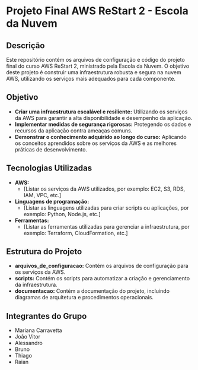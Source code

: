 # Projeto Final AWS ReStart 2 - Escola da Nuvem

## Descrição
Este repositório contém os arquivos de configuração e código do projeto final do curso AWS ReStart 2, ministrado pela Escola da Nuvem. O objetivo deste projeto é construir uma infraestrutura robusta e segura na nuvem AWS, utilizando os serviços mais adequados para cada componente.

## Objetivo
* **Criar uma infraestrutura escalável e resiliente:** Utilizando os serviços da AWS para garantir a alta disponibilidade e desempenho da aplicação.
* **Implementar medidas de segurança rigorosas:** Protegendo os dados e recursos da aplicação contra ameaças comuns.
* **Demonstrar o conhecimento adquirido ao longo do curso:** Aplicando os conceitos aprendidos sobre os serviços da AWS e as melhores práticas de desenvolvimento.

## Tecnologias Utilizadas
* **AWS:** 
    * [Listar os serviços da AWS utilizados, por exemplo: EC2, S3, RDS, IAM, VPC, etc.]
* **Linguagens de programação:** 
    * [Listar as linguagens utilizadas para criar scripts ou aplicações, por exemplo: Python, Node.js, etc.]
* **Ferramentas:**
    * [Listar as ferramentas utilizadas para gerenciar a infraestrutura, por exemplo: Terraform, CloudFormation, etc.]

## Estrutura do Projeto
* **arquivos_de_configuracao:** Contém os arquivos de configuração para os serviços da AWS.
* **scripts:** Contém os scripts para automatizar a criação e gerenciamento da infraestrutura.
* **documentacao:** Contém a documentação do projeto, incluindo diagramas de arquitetura e procedimentos operacionais.

## Integrantes do Grupo
* Mariana Carravetta
* João Vitor
* Alessandro
* Bruno
* Thiago
* Raian